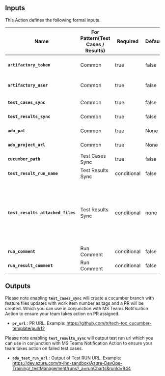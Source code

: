 ## Inputs

This Action defines the following formal inputs.

| Name | For Pattern(Test Cases / Results) | Required | Default | Description
|-|-|-|-|-|
| **`artifactory_token`**  | Common | true | false | JFROG Artifactory Token is mandatory since SpecSync license is been stored in JFrog Securely.
| **`artifactory_user`**  | Common | true | false | JFROG Artifactory User is mandatory since SpecSync license is been stored in JFrog Securely.
| **`test_cases_sync`**  | Common | true | false | True to enable Test Case Sync. False to disable.
| **`test_results_sync`**  | Common | true | false | True to enable TRX Test Results Sync. False to disable.
| **`ado_pat`**  | Common | true | None | ADO PAT Token. Example ${{ secrets.ADO_PAT }}
| **`ado_project_url`**  | Common | true | None | ADO ORG URL. example https://dev.azure.com/ORG/PROJECT
| **`cucumber_path`**  | Test Cases Sync | true | false | Provide path to folder where features are present.
| **`test_result_run_name`**  | Test Results Sync | conditional | false | GH-Actions-${{ github.run_id }}-${{ env.ENV }} Environment
| **`test_results_attached_files`**  | Test Results Sync | conditional | none | Semicolon separated list of file paths that should be attached to the test run additionally. (e.g. error1.png;error2.log) Wildcards are currently not supported. if you don't specify this then only test result file will be attached. This in turn you need to configure in your Selenium4, WebDriverIO or Playwright so it can output images with that name. 
| **`run_comment`**  | Run Comment | conditional | false | Could provide GitHub Pages URL where your test results are hosted.
| **`run_result_comment`**  | Run Comment | conditional | false | Could provide GitHub Pages URL where your test results are hosted.
## Outputs

Please note enabling **`test_cases_sync`** will create a cucumber branch with feature files updates with work item number as tags and a PR will be created. Which you can use in conjunction with MS Teams Notification Action to ensure your team takes action on PR assigned.

-  **`pr_url`** : PR URL. Example: https://github.com/tr/tech-toc_cucumber-template/pull/12

Please note enabling **`test_results_sync`** will output test run url which you can use in conjunction with MS Teams Notification Action to ensure your team takes action on failed test cases.

-  **`ado_test_run_url`** : Output of Test RUN URL. Example: https://dev.azure.com/tr-ihn-sandbox/Azure-DevOps-Training/_testManagement/runs?_a=runCharts&runId=844
